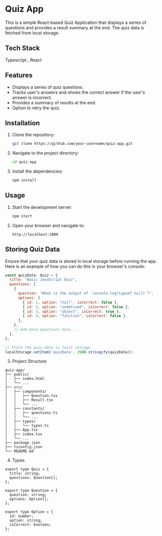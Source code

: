 
# Quiz App

This is a simple React-based Quiz Application that displays a series of questions and provides a result summary at the end. The quiz data is fetched from local storage.

## Tech Stack

Typescript , React 

## Features

- Displays a series of quiz questions.
- Tracks user's answers and shows the correct answer if the user's answer is incorrect.
- Provides a summary of results at the end.
- Option to retry the quiz.

## Installation

1. Clone the repository:

    ```bash
    git clone https://github.com/your-username/quiz-app.git
    ```

2. Navigate to the project directory:

    ```bash
    cd quiz-app
    ```

3. Install the dependencies:

    ```bash
    npm install
    ```

## Usage

1. Start the development server:

    ```bash
    npm start
    ```

2. Open your browser and navigate to:

    ```
    http://localhost:3000
    ```

## Storing Quiz Data

Ensure that your quiz data is stored in local storage before running the app. Here is an example of how you can do this in your browser's console:

```javascript
const quizData: Quiz = {
  title: "Basic JavaScript Quiz",
  questions: [
    {
      question: "What is the output of `console.log(typeof null)`?",
      options: [
        { id: 1, option: "null", isCorrect: false },
        { id: 2, option: "undefined", isCorrect: false },
        { id: 3, option: "object", isCorrect: true },
        { id: 4, option: "function", isCorrect: false },
      ],
    },
    // Add more questions here...
  ],
};

// Store the quiz data in local storage
localStorage.setItem('quizData', JSON.stringify(quizData));

```
3. Project Structure 
```
quiz-app/
├── public/
│   ├── index.html
│   └── ...
├── src/
│   ├── components/
│   │   ├── Question.tsx
│   │   ├── Result.tsx
│   │   └── ...
│   ├── constants/
│   │   ├── questions.ts
│   │   └── ...
│   ├── types/
│   │   └── types.ts
│   ├── App.tsx
│   ├── index.tsx
│   └── ...
├── package.json
├── tsconfig.json
└── README.md
```

4. Types 


```
export type Quiz = {
  title: string;
  questions: Question[];
};

export type Question = {
  question: string;
  options: Option[];
};

export type Option = {
  id: number;
  option: string;
  isCorrect: boolean;
};
```